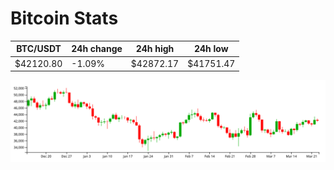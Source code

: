 # Bitcoin Stats

BTC/USDT|24h change|24h high|24h low|
|---|---|---|---|
|$42120.80|-1.09%|$42872.17|$41751.47|

<img src="./chart.svg">
